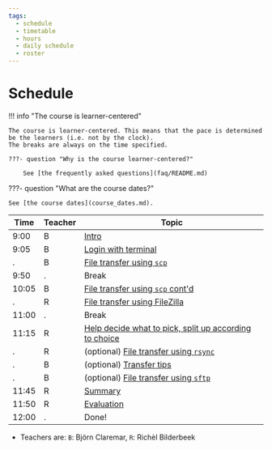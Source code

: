 ```yaml
---
tags:
  - schedule
  - timetable
  - hours
  - daily schedule
  - roster
---
```


# Schedule

!!! info "The course is learner-centered"

    The course is learner-centered. This means that the pace is determined
    be the learners (i.e. not by the clock).
    The breaks are always on the time specified.

    ???- question "Why is the course learner-centered?"

        See [the frequently asked questions](faq/README.md)

???- question "What are the course dates?"

    See [the course dates](course_dates.md).

Time  |Teacher|Topic
------|-------|-------------------------------------------------
9:00  |B      |[Intro](sessions/intro.md)
9:05  |B      |[Login with terminal](sessions/login_terminal/README.md)
.     |B      |[File transfer using `scp`](sessions/scp/README.md)
9:50  |.      |Break
10:05 |B      |[File transfer using `scp` cont'd](sessions/scp/README.md)
.     |R      |[File transfer using FileZilla](sessions/filezilla/README.md)
11:00 |.      |Break
11:15 |R      |[Help decide what to pick, split up according to choice](sessions/vote.md)
.     |R      |(optional) [File transfer using `rsync`](sessions/rsync/README.md)
.     |B      |(optional) [Transfer tips](sessions/transfer_tips/README.md)
.     |B      |(optional) [File transfer using `sftp`](sessions/sftp/README.md)
11:45 |R      |[Summary](sessions/summary.md)
11:50 |R      |[Evaluation](evaluation.md)
12:00 |.      |Done!

- Teachers are: `B`: Björn Claremar, `R`: Richèl Bilderbeek
